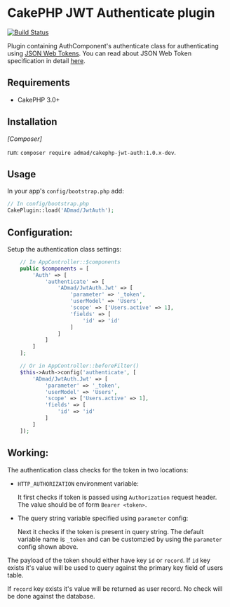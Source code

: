 # CakePHP JWT Authenticate plugin

[![Build Status](https://travis-ci.org/ADmad/cakephp-jwt-auth.png?branch=master)](https://travis-ci.org/ADmad/cakephp-jwt-auth)

Plugin containing AuthComponent's authenticate class for authenticating using
[JSON Web Tokens](http://jwt.io/). You can read about JSON Web Token
specification in detail [here](https://tools.ietf.org/html/draft-ietf-oauth-json-web-token-27).

## Requirements

* CakePHP 3.0+

## Installation

_[Composer]_

run: `composer require admad/cakephp-jwt-auth:1.0.x-dev`.

## Usage

In your app's `config/bootstrap.php` add:

```php
// In config/bootstrap.php
CakePlugin::load('ADmad/JwtAuth');
```

## Configuration:

Setup the authentication class settings:

```php
    // In AppController::$components
    public $components = [
        'Auth' => [
            'authenticate' => [
                'ADmad/JwtAuth.Jwt' => [
                    'parameter' => '_token',
                    'userModel' => 'Users',
                    'scope' => ['Users.active' => 1],
                    'fields' => [
                        'id' => 'id'
                    ]
                ]
            ]
        ]
    ];

    // Or in AppController::beforeFilter()
    $this->Auth->config('authenticate', [
        'ADmad/JwtAuth.Jwt' => [
            'parameter' => '_token',
            'userModel' => 'Users',
            'scope' => ['Users.active' => 1],
            'fields' => [
                'id' => 'id'
            ]
        ]
    ]);
```

## Working:

The authentication class checks for the token in two locations:

- `HTTP_AUTHORIZATION` environment variable:

  It first checks if token is passed using `Authorization` request header.
  The value should be of form `Bearer <token>`.

- The query string variable specified using `parameter` config:

  Next it checks if the token is present in query string. The default variable
  name is `_token` and can be customzied by using the `parameter` config shown
  above.

The payload of the token should either have key `id` or `record`. If
`id` key exists it's value will be used to query against the primary key field
of users table.

If `record` key exists it's value will be returned as user record. No check
will be done against the database.
